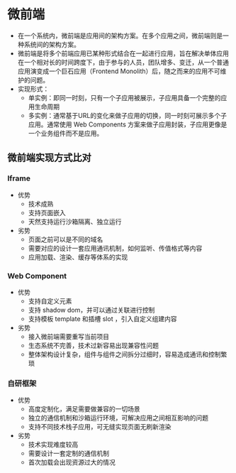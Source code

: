 # 微前端

+ 在一个系统内，微前端是应用间的架构方案。在多个应用之间，微前端则是一种系统间的架构方案。
+ 微前端是将多个前端应用已某种形式结合在一起进行应用，旨在解决单体应用在一个相对长的时间跨度下，由于参与的人员，团队增多、变迁，从一个普通应用演变成一个巨石应用（Frontend Monolith）后，随之而来的应用不可维护的问题。
+ 实现形式：
  + 单实例：即同一时刻，只有一个子应用被展示，子应用具备一个完整的应用生命周期
  + 多实例：通常基于URL的变化来做子应用的切换，同一时刻可展示多个子应用。通常使用 Web Components 方案来做子应用封装，子应用更像是一个业务组件而不是应用。

## 微前端实现方式比对

### Iframe

+ 优势
  + 技术成熟
  + 支持页面嵌入
  + 天然支持运行沙箱隔离、独立运行
+ 劣势
  + 页面之前可以是不同的域名
  + 需要对应的设计一套应用通讯机制，如何监听、传值格式等内容
  + 应用加载、渲染、缓存等体系的实现

### Web Component

+ 优势
  + 支持自定义元素
  + 支持 shadow dom，并可以通过关联进行控制
  + 支持模板 template 和插槽 slot ，引入自定义组建内容
+ 劣势
  + 接入微前端需要重写当前项目
  + 生态系统不完善，技术过新容易出现兼容性问题
  + 整体架构设计复杂，组件与组件之间拆分过细时，容易造成通讯和控制繁琐

### 自研框架

+ 优势
  + 高度定制化，满足需要做兼容的一切场景
  + 独立的通信机制和沙箱运行环境，可解决应用之间相互影响的问题
  + 支持不同技术栈子应用，可无缝实现页面无刷新渲染
+ 劣势
  + 技术实现难度较高
  + 需要设计一套定制的通信机制
  + 首次加载会出现资源过大的情况
